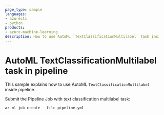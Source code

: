 ```yaml
---
page_type: sample
languages:
- azurecli
- python
products:
- azure-machine-learning
description: How to use AutoML `TextClassificationMultilabel` task inside pipeline?
---
```


# AutoML TextClassificationMultilabel task in pipeline

This sample explains how to use AutoML `TextClassificationMultilabel` inside pipeline.

Submit the Pipeline Job with text classification multilabel task:
```
az ml job create --file pipeline.yml
```
